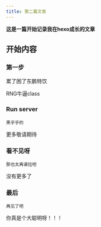 ```yaml
---
title: 第二篇文章
---
```

**这是一篇开始记录我在hexo成长的文章**

## 开始内容

### 第一步

累了困了东鹏特饮

RNG牛逼class

### Run server

``` 
黑乎乎的
```

更多敬请期待

### 看不见呀

``` 
那也太离谱拉吧
```

没有更多了

### 最后

``` 
再见了吧
```

你真是个大聪明呀！！！
